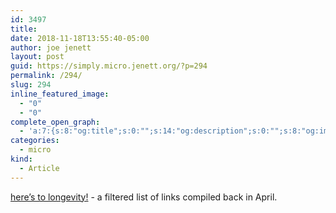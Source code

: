 ```yaml
---
id: 3497
title: 
date: 2018-11-18T13:55:40-05:00
author: joe jenett
layout: post
guid: https://simply.micro.jenett.org/?p=294
permalink: /294/
slug: 294
inline_featured_image:
  - "0"
  - "0"
complete_open_graph:
  - 'a:7:{s:8:"og:title";s:0:"";s:14:"og:description";s:0:"";s:8:"og:image";s:0:"";s:7:"og:type";s:0:"";s:12:"twitter:card";s:7:"summary";s:19:"twitter:description";s:0:"";s:15:"twitter:creator";s:0:"";}'
categories:
  - micro
kind:
  - Article
---
```

[here’s to longevity!](https://iwebthings.jenett.org/heres_to_longevity/ "here's to longevity!") - a filtered list of links compiled back in April.